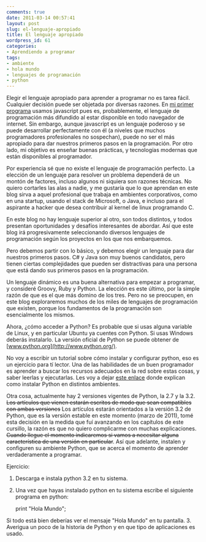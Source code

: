 ```yaml
---
comments: true
date: 2011-03-14 00:57:41
layout: post
slug: el-lenguaje-apropiado
title: El lenguaje apropiado
wordpress_id: 61
categories:
- Aprendiendo a programar
tags:
- ambiente
- hola mundo
- lenguajes de programación
- python
---
```


Elegir el lenguaje apropiado para aprender a programar no es tarea fácil. Cualquier decisión puede ser objetada por diversas razones. En [mi primer programa](http://www.programando.org/blog/2011/03/mi-primer-programa/) usamos javascript pues es, probablemente, el lenguaje de programación más difundido al estar disponible en todo navegador de internet. Sin embargo, aunque javascript es un lenguaje poderoso y se puede desarrollar perfectamente con él (a niveles que muchos programadores profesionales no sospechan), puede no ser el más apropiado para dar nuestros primeros pasos en la programación. Por otro lado, mi objetivo es enseñar  buenas prácticas, y tecnologías modernas que están disponibles al programador.

Por experiencia sé que no existe el lenguaje de programación perfecto. La elección de un lenguaje para resolver un problema dependerá de un montón de factores, incluso algunos ni siquiera son razones técnicas. No quiero cortarles las alas a nadie, y me gustaría que lo que aprendan en este blog sirva a aquel profesional que trabaja en ambientes corporativos, como en una startup, usando el stack de Microsoft, o Java, e incluso para el aspirante a hacker que desea contribuir al kernel de linux programando C.

En este blog no hay lenguaje superior al otro, son todos distintos, y todos presentan oportunidades y desafíos interesantes de abordar. Así que este blog irá progresivamente seleccionando diversos lenguajes de programación según los proyectos en los que nos embarquemos.

Pero debemos partir con lo básico, y debemos elegir un lenguaje para dar nuestros primeros pasos. C# y Java son muy buenos candidatos, pero tienen ciertas complejidades que pueden ser distractivas para una persona que está dando sus primeros pasos en la programación.

Un lenguaje dinámico es una buena alternativa para empezar a programar, y consideré Groovy, Ruby y Python. La elección es este último, por la simple razón de que es el que más domino de los tres. Pero no se preocupen, en este blog exploraremos muchos de los miles de lenguajes de programación que existen, porque los fundamentos de la programación son esencialmente los mismos.

Ahora, ¿cómo acceder a Python? Es probable que si usas alguna variable de Linux, y en particular Ubuntu ya cuentes con Python. Si usas Windows deberás instalarlo. La versión oficial de Python se puede obtener de [www.python.org](http://www.python.org/).

No voy a escribir un tutorial sobre cómo instalar y configurar python, eso es un ejercicio para tí lector. Una de las habilidades de un buen programador es aprender a buscar los recursos adecuados en la red sobre estas cosas, y saber leerlas y ejecutarlas. Les voy a dejar [este enlace](http://es.wikibooks.org/wiki/Inmersi%C3%B3n_en_Python/Instalaci%C3%B3n_de_Python) donde explican como instalar Python en distintos ambientes.

Otra cosa, actualmente hay 2 versiones vigentes de Python, la 2.7 y la 3.2. <del>Los artículos que vienen estarán escritos de modo que sean compatibles con ambas versiones</del> Los artículos estarán orientados a la versión 3.2 de Python, que es la versión estable en este momento (marzo de 2011), tomé esta decisión en la medida que fuí avanzando en los capítulos de este cursillo, la razón es que no quiero complicarme con muchas explicaciones. <del>Cuando llegue el momento indicaremos si vamos a necesitar alguna característica de una versión en particular</del>. Así que adelante, instalen y configuren su ambiente Python, que se acerca el momento de aprender verdaderamente a programar.

Ejercicio:
1. Descarga e instala python 3.2 en tu sistema.
2. Una vez que hayas instalado python en tu sistema escribe el siguiente programa en python:

    
    print "Hola Mundo";


Si todo está bien deberías ver el mensaje "Hola Mundo" en tu pantalla.
3. Averigua un poco de la historia de Python y en que tipo de aplicaciones es usado.
